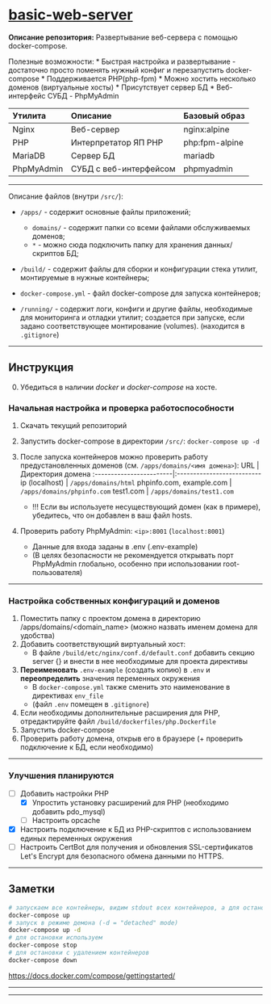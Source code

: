 # [basic-web-server](https://github.com/GIGABOZIK/basic-web-server) 
**Описание репозитория:**
Развертывание веб-сервера с помощью docker-compose.

Полезные возможности:
	* Быстрая настройка и развертывание - достаточно просто поменять нужный конфиг и перезапустить docker-compose
	* Поддерживается PHP(php-fpm)
	* Можно хостить несколько доменов (виртуальные хосты)
	* Присутствует сервер БД
	* Веб-интерфейс СУБД - PhpMyAdmin

Утилита    | Описание               | Базовый образ
:----------|:-----------------------|:--------------
Nginx      | Веб-сервер             | nginx:alpine
PHP        | Интерпретатор ЯП PHP   | php:fpm-alpine
MariaDB    | Сервер БД              | mariadb
PhpMyAdmin | СУБД с веб-интерфейсом | phpmyadmin

***

Описание файлов (внутри `/src/`):
  * `/apps/` - содержит основные файлы приложений;
      * `domains/` - содержит папки со всеми файлами обслуживаемых доменов;
      * `*` - можно сюда подключить папку для хранения данных/скриптов БД;

  * `/build/` - содержит файлы для сборки и конфигурации стека утилит, монтируемые в нужные контейнеры;

  * `docker-compose.yml` - файл docker-compose для запуска контейнеров;

  * `/running/` - содержит логи, конфиги и другие файлы, необходимые для мониторинга и отладки утилит; создается при запуске, если задано соответствующее монтирование (volumes). (находится в `.gitignore`)

***

## Инструкция

0) Убедиться в наличии *docker* и *docker-compose* на хосте.

### Начальная настройка и проверка работоспособности
1) Скачать текущий репозиторий
2) Запустить docker-compose в директории `/src/`: `docker-compose up -d`
3) После запуска контейнеров можно проверить работу предустановленных доменов (см. `/apps/domains/<имя домена>`):
    URL                      | Директория домена
    :------------------------|:--------------------------
    ip (localhost)           | `/apps/domains/html`
    phpinfo.com, example.com | `/apps/domains/phpinfo.com`
    test1.com                | `/apps/domains/test1.com`

   * !!! Если вы используете несуществующий домен (как в примере), убедитесь, что он добавлен в ваш файл hosts.

4) Проверить работу PhpMyAdmin: `<ip>:8001` (`localhost:8001`)
   * Данные для входа заданы в .env (.env-example)
   * (В целях безопасности не рекомендуется открывать порт PhpMyAdmin глобально, особенно при использовании root-пользователя)

***

### Настройка собственных конфигураций и доменов

1) Поместить папку с проектом домена в директорию /apps/domains/<domain_name> (можно назвать именем домена для удобства)
2) Добавить соответствующий виртуальный хост:
   * В файле `/build/etc/nginx/conf.d/default.conf` добавить секцию server {} и внести в нее необходимые для проекта директивы
3) **Переименовать** `.env-example` (создать копию) в `.env` и **переопределить** значения переменных окружения
   * В `docker-compose.yml` также сменить это наименование в директивах `env_file`
   * (файл `.env` помещен в `.gitignore`)
4) Если необходимы дополнительные расширения для PHP, отредактируйте файл `/build/dockerfiles/php.Dockerfile`
5) Запустить docker-compose
6) Проверить работу домена, открыв его в браузере (+ проверить подключение к БД, если необходимо)

***

### Улучшения планируются
- [ ] Добавить настройки PHP
  - [x] Упростить установку расширений для PHP (необходимо добавить pdo_mysql)
  - [ ] Настроить opcache
- [x] Настроить подключение к БД из PHP-скриптов с использованием единых переменных окружения
- [ ] Настроить CertBot для получения и обновления SSL-сертификатов Let's Encrypt для безопасного обмена данными по HTTPS.

***

## Заметки

```bash
# запускаем все контейнеры, видим stdout всех контейнеров, а для остановки используем Ctrl+C
docker-compose up
# запуск в режиме демона (-d = "detached" mode)
docker-compose up -d
# для остановки используем 
docker-compose stop
# для остановки с удалением контейнеров 
docker-compose down
```
https://docs.docker.com/compose/gettingstarted/

***

***
